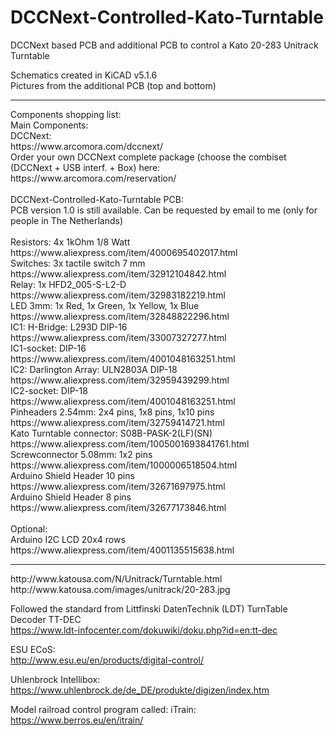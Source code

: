 # DCCNext-Controlled-Kato-Turntable
DCCNext based PCB and additional PCB to control a Kato 20-283 Unitrack Turntable

Schematics created in KiCAD v5.1.6<BR>
Pictures from the additional PCB (top and bottom)<BR>
<HR>
Components shopping list:<BR>
Main Components:<BR>
DCCNext:<BR>
https://www.arcomora.com/dccnext/<BR>
Order your own DCCNext complete package (choose the combiset (DCCNext + USB interf. + Box) here:<BR>
https://www.arcomora.com/reservation/<BR>
<BR>
DCCNext-Controlled-Kato-Turntable PCB:<BR>
PCB version 1.0 is still available. Can be requested by email to me (only for people in The Netherlands)<BR>
<BR>
Resistors: 4x 1kOhm 1/8 Watt
&nbsp&nbsp&nbsp&nbsp
https://www.aliexpress.com/item/4000695402017.html<BR>
Switches: 3x tactile switch 7 mm
&nbsp&nbsp&nbsp&nbsp
https://www.aliexpress.com/item/32912104842.html<BR>
Relay: 1x HFD2_005-S-L2-D
&nbsp&nbsp&nbsp&nbsp
https://www.aliexpress.com/item/32983182219.html<BR>
LED 3mm: 1x Red, 1x Green, 1x Yellow, 1x Blue
&nbsp&nbsp&nbsp&nbsp
https://www.aliexpress.com/item/32848822296.html<BR>
IC1: H-Bridge: L293D DIP-16
&nbsp&nbsp&nbsp&nbsp
https://www.aliexpress.com/item/33007327277.html<BR>
IC1-socket: DIP-16
&nbsp&nbsp&nbsp&nbsp
https://www.aliexpress.com/item/4001048163251.html<BR>
IC2: Darlington Array: ULN2803A DIP-18
&nbsp&nbsp&nbsp&nbsp
https://www.aliexpress.com/item/32959439299.html<BR>
IC2-socket: DIP-18
&nbsp&nbsp&nbsp&nbsp
https://www.aliexpress.com/item/4001048163251.html<BR>
Pinheaders 2.54mm: 2x4 pins, 1x8 pins, 1x10 pins
&nbsp&nbsp&nbsp&nbsp
https://www.aliexpress.com/item/32759414721.html<BR>
Kato Turntable connector: S08B-PASK-2(LF)(SN)
&nbsp&nbsp&nbsp&nbsp
https://www.aliexpress.com/item/1005001693841761.html<BR>
Screwconnector 5.08mm: 1x2 pins
&nbsp&nbsp&nbsp&nbsp
https://www.aliexpress.com/item/1000006518504.html<BR>
Arduino Shield Header 10 pins
&nbsp&nbsp&nbsp&nbsp
https://www.aliexpress.com/item/32671697975.html<BR>
Arduino Shield Header 8 pins
&nbsp&nbsp&nbsp&nbsp
https://www.aliexpress.com/item/32677173846.html<BR>
<BR>
Optional:<BR>
Arduino I2C LCD 20x4 rows
&nbsp&nbsp&nbsp&nbsp
https://www.aliexpress.com/item/4001135515638.html<BR>

<HR>
http://www.katousa.com/N/Unitrack/Turntable.html<BR>
http://www.katousa.com/images/unitrack/20-283.jpg<BR>

Followed the standard from Littfinski DatenTechnik (LDT) TurnTable Decoder TT-DEC<BR>
https://www.ldt-infocenter.com/dokuwiki/doku.php?id=en:tt-dec<BR>

ESU ECoS:<BR>
http://www.esu.eu/en/products/digital-control/<BR>

Uhlenbrock Intellibox:<BR>
https://www.uhlenbrock.de/de_DE/produkte/digizen/index.htm<BR>

Model railroad control program called: iTrain:<BR>
https://www.berros.eu/en/itrain/<BR>
